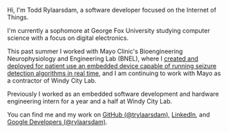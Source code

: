 Hi, I'm Todd Rylaarsdam, a software developer focused on the Internet of Things.

I'm currently a sophomore at George Fox University studying computer science with a focus on digital electronics.

This past summer I worked with Mayo Clinic's Bioengineering Neurophysiology and Engineering Lab (BNEL), where I [created and deployed for patient use an embedded device capable of running seizure detection algorithms in real time](/projects/mayo-summer-2023), and I am continuing to work with Mayo as a contractor of Windy City Lab.

Previously I worked as an embedded software development and hardware engineering intern for a year and a half at Windy City Lab.

You can find me and my work on [GitHub (@trylaarsdam)](https://github.com/trylaarsdam/), [LinkedIn](https://www.linkedin.com/in/trylaarsdam/), and [Google Developers (@rylaarsdam)](https://g.dev/rylaarsdam).

